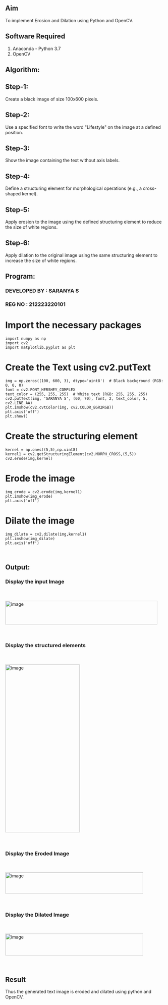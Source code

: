 ## Aim
To implement Erosion and Dilation using Python and OpenCV.
## Software Required
1. Anaconda - Python 3.7
2. OpenCV
## Algorithm:
## Step-1:
Create a black image of size 100x600 pixels.

## Step-2:
Use a specified font to write the word "Lifestyle" on the image at a defined position.

## Step-3:
Show the image containing the text without axis labels.

## Step-4:
Define a structuring element for morphological operations (e.g., a cross-shaped kernel).

## Step-5:
Apply erosion to the image using the defined structuring element to reduce the size of white regions.

## Step-6:
Apply dilation to the original image using the same structuring element to increase the size of white regions.

 
## Program:
### DEVELOPED BY : SARANYA S
### REG NO : 212223220101

# Import the necessary packages
```
import numpy as np
import cv2
import matplotlib.pyplot as plt
```

# Create the Text using cv2.putText
```
img = np.zeros((100, 600, 3), dtype='uint8')  # Black background (RGB: 0, 0, 0)
font = cv2.FONT_HERSHEY_COMPLEX
text_color = (255, 255, 255)  # White text (RGB: 255, 255, 255)
cv2.putText(img, 'SARANYA S', (60, 70), font, 2, text_color, 5, cv2.LINE_AA)
plt.imshow(cv2.cvtColor(img, cv2.COLOR_BGR2RGB))
plt.axis('off')
plt.show()
```


# Create the structuring element

```
kernel = np.ones((5,5),np.uint8)
kernel1 = cv2.getStructuringElement(cv2.MORPH_CROSS,(5,5))
cv2.erode(img,kernel)
```

# Erode the image
```
img_erode = cv2.erode(img,kernel1)
plt.imshow(img_erode)
plt.axis('off')
```



# Dilate the image

```
img_dilate = cv2.dilate(img,kernel1)
plt.imshow(img_dilate)
plt.axis('off')



```
## Output:

### Display the input Image
<br>
<br>
<img width="482" height="75" alt="image" src="https://github.com/user-attachments/assets/57348416-2e95-4c41-adcf-55c595869698" />


<br>
<br>
<br>

### Display the structured elements
<br>
<br>
<img width="236" height="532" alt="image" src="https://github.com/user-attachments/assets/95605bff-37cf-433a-97cc-c7b98cb0467d" />


<br>
<br>
<br>


### Display the Eroded Image
<br>
<br>
<img width="437" height="67" alt="image" src="https://github.com/user-attachments/assets/76c7f404-4416-4680-91ad-e97f09d02c62" />



<br>
<br>
<br>

### Display the Dilated Image
<br>
<br>
<img width="437" height="69" alt="image" src="https://github.com/user-attachments/assets/7995b3ce-6311-4fcf-93cb-816bdbc7bda6" />




<br>
<br>
<br>

## Result
Thus the generated text image is eroded and dilated using python and OpenCV.
